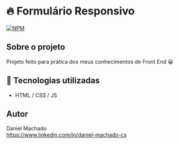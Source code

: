 # 🔥 Formulário Responsivo 
[![NPM](https://img.shields.io/npm/l/react)](https://github.com/daniellMC/FormResponsive/blob/main/LICENSE)

## Sobre o projeto 
Projeto feito para prática dos meus conhecimentos de Front End 😀

## 🚀 Tecnologias utilizadas 
- HTML / CSS / JS

## Autor 
Daniel Machado 
<br /> 
https://www.linkedin.com/in/daniel-machado-cs

